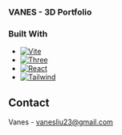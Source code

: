 ### VANES - 3D Portfolio

### Built With

- [![Vite][Vite.framework]][Vite-url]
- [![Three][Three.js]][Three-url]
- [![React][React.js]][React-url]
- [![Tailwind][Tailwind.css]][Tailwind-url]

<!-- CONTACT -->

## Contact

Vanes - vanesliu23@gmail.com

[React.js]: https://img.shields.io/badge/React-20232A?style=for-the-badge&logo=react&logoColor=61DAFB
[React-url]: https://reactjs.org/
[Three.js]: https://img.shields.io/badge/Three.js-000000?style=for-the-badge&logo=three.js&logoColor=white
[Three-url]: https://threejs.org/
[Vite.framework]: https://img.shields.io/badge/-Vite-B73BFE?style=flat&logo=vite&logoColor=white
[Vite-url]: https://vite.dev/
[Tailwind.css]: https://img.shields.io/badge/Tailwind_CSS-grey?style=for-the-badge&logo=tailwind-css&logoColor=38B2AC
[Tailwind-url]: https://tailwindcss.com/
